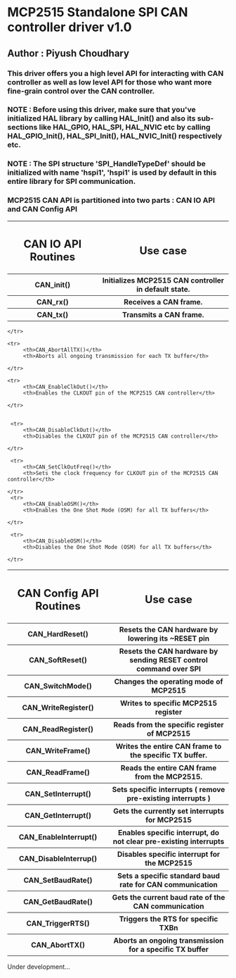 <h1>MCP2515 Standalone SPI CAN controller driver v1.0</h1>
<h2> Author : Piyush Choudhary</h2>
<h3> This driver offers you a high level API for interacting with CAN controller as well as low level API for those who want more fine-grain control over the CAN controller. </h3>
<h3>NOTE : Before using this driver, make sure that you've initialized HAL library by calling HAL_Init() and also its sub-sections like HAL_GPIO, HAL_SPI, HAL_NVIC etc by calling HAL_GPIO_Init(), HAL_SPI_Init(), HAL_NVIC_Init() respectively etc.</h3>
<h3>NOTE : The SPI structure 'SPI_HandleTypeDef' should be initialized with name 'hspi1', 'hspi1' is used by default in this entire library for SPI communication.</h3>
<h3> MCP2515 CAN API is partitioned into two parts : CAN IO API and CAN Config API</h3>

<table>
    <tr>
        <th><h2>CAN IO API Routines</h2></th>
        <th><h2>Use case</h2></th>
    </tr>
    <tr>
        <th>CAN_init()</th>
        <th>Initializes MCP2515 CAN controller in default state.</th>
    </tr>
    <tr>
        <th>CAN_rx()</th>
        <th>Receives a CAN frame.</th>
    </tr>
    <tr>
        <th>CAN_tx()</th>
        <th>Transmits a CAN frame.</th>
    </tr>
</table>

<table>
    <tr>
        <th><h2>CAN Config API Routines</h2></th>
        <th><h2>Use case</h2></th>
    </tr>
    <tr>
        <th>CAN_HardReset()</th>
        <th>Resets the CAN hardware by lowering its ~RESET pin</th>
    </tr>
    <tr>
        <th>CAN_SoftReset()</th>
        <th>Resets the CAN hardware by sending RESET control command over SPI</th>
    </tr>
    <tr>
        <th>CAN_SwitchMode()</th>
        <th>Changes the operating mode of MCP2515</th>
    </tr>
    <tr>
        <th>CAN_WriteRegister()</th>
        <th>Writes to specific MCP2515 register</th>
    </tr>
    <tr>
        <th>CAN_ReadRegister()</th>
        <th>Reads from the specific register of MCP2515</th>
    </tr>
    <tr>
        <th>CAN_WriteFrame()</th>
        <th>Writes the entire CAN frame to the specific TX buffer.</th>
    </tr>
    <tr>
        <th>CAN_ReadFrame()</th>
        <th>Reads the entire CAN frame from the MCP2515.</th>
    </tr>
    <tr>
        <th>CAN_SetInterrupt()</th>
        <th>Sets specific interrupts ( remove pre-existing interrupts )</th>
    </tr>
    <tr>
        <th>CAN_GetInterrupt()</th>
        <th>Gets the currently set interrupts for MCP2515</th>
    </tr>
    <tr>
        <th>CAN_EnableInterrupt()</th>
        <th>Enables specific interrupt, do not clear pre-existing interrupts</th>
    </tr>
    <tr>
        <th>CAN_DisableInterrup()</th>
        <th>Disables specific interrupt for the MCP2515</th>
    </tr>
    <tr>
        <th>CAN_SetBaudRate()</th>
        <th>Sets a specific standard baud rate for CAN communication</th>
    </tr>
    <tr>
        <th>CAN_GetBaudRate()</th>
        <th>Gets the current baud rate of the CAN communication</th>
    </tr>
     <tr>
        <th>CAN_TriggerRTS()</th>
        <th>Triggers the RTS for specific TXBn</th>
    </tr>
    <tr>
         <th>CAN_AbortTX()</th>
         <th>Aborts an ongoing transmission for a specific TX buffer</th>

    </tr>

    <tr>
         <th>CAN_AbortAllTX()</th>
         <th>Aborts all ongoing transmission for each TX buffer</th>

    </tr>

    <tr>
         <th>CAN_EnableClkOut()</th>
         <th>Enables the CLKOUT pin of the MCP2515 CAN controller</th>

    </tr>
    

     <tr>
         <th>CAN_DisableClkOut()</th>
         <th>Disables the CLKOUT pin of the MCP2515 CAN controller</th>

    </tr>
      
     <tr>
         <th>CAN_SetClkOutFreq()</th>
         <th>Sets the clock frequency for CLKOUT pin of the MCP2515 CAN controller</th>

    </tr>
     <tr>
         <th>CAN_EnableOSM()</th>
         <th>Enables the One Shot Mode (OSM) for all TX buffers</th>

    </tr>

     <tr>
         <th>CAN_DisableOSM()</th>
         <th>Disables the One Shot Mode (OSM) for all TX buffers</th>

    </tr>
    

</table>

<p>Under development...</p>


